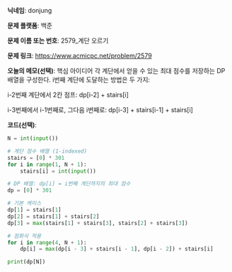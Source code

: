 **닉네임**: donjung

**문제 플랫폼**: 백준

**문제 이름 또는 번호**:  2579_계단 오르기

**문제 링크**: https://www.acmicpc.net/problem/2579

**오늘의 메모(선택)**: 
핵심 아이디어
각 계단에서 얻을 수 있는 최대 점수를 저장하는 DP 배열을 구성한다. i번째 계단에 도달하는 방법은 두 가지:

i-2번째 계단에서 2칸 점프: dp[i-2] + stairs[i]

i-3번째에서 i-1번째로, 그다음 i번째로: dp[i-3] + stairs[i-1] + stairs[i]

**코드(선택)**:

``` python
N = int(input())

# 계단 점수 배열 (1-indexed)
stairs = [0] * 301
for i in range(1, N + 1):
	stairs[i] = int(input())

# DP 배열: dp[i] = i번째 계단까지의 최대 점수
dp = [0] * 301

# 기본 케이스
dp[1] = stairs[1]
dp[2] = stairs[1] + stairs[2]
dp[3] = max(stairs[1] + stairs[3], stairs[2] + stairs[3])

# 점화식 적용
for i in range(4, N + 1):
	dp[i] = max(dp[i - 3] + stairs[i - 1], dp[i - 2]) + stairs[i]

print(dp[N])
```
